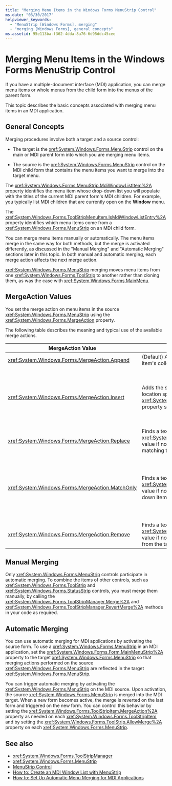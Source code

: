 ```yaml
---
title: "Merging Menu Items in the Windows Forms MenuStrip Control"
ms.date: "03/30/2017"
helpviewer_keywords: 
  - "MenuStrip [Windows Forms], merging"
  - "merging [Windows Forms], general concepts"
ms.assetid: 95e113ba-f362-4dda-8a76-6d95ddc45cee
---
```

# Merging Menu Items in the Windows Forms MenuStrip Control
If you have a multiple-document interface (MDI) application, you can merge menu items or whole menus from the child form into the menus of the parent form.  
  
 This topic describes the basic concepts associated with merging menu items in an MDI application.  
  
## General Concepts  
 Merging procedures involve both a target and a source control:  
  
- The target is the <xref:System.Windows.Forms.MenuStrip> control on the main or MDI parent form into which you are merging menu items.  
  
- The source is the <xref:System.Windows.Forms.MenuStrip> control on the MDI child form that contains the menu items you want to merge into the target menu.  
  
 The <xref:System.Windows.Forms.MenuStrip.MdiWindowListItem%2A> property identifies the menu item whose drop-down list you will populate with the titles of the current MDI parent form's MDI children. For example, you typically list MDI children that are currently open on the **Window** menu.  
  
 The <xref:System.Windows.Forms.ToolStripMenuItem.IsMdiWindowListEntry%2A> property identifies which menu items come from a <xref:System.Windows.Forms.MenuStrip> on an MDI child form.  
  
 You can merge menu items manually or automatically. The menu items merge in the same way for both methods, but the merge is activated differently, as discussed in the "Manual Merging" and "Automatic Merging" sections later in this topic. In both manual and automatic merging, each merge action affects the next merge action.  
  
 <xref:System.Windows.Forms.MenuStrip> merging moves menu items from one <xref:System.Windows.Forms.ToolStrip> to another rather than cloning them, as was the case with <xref:System.Windows.Forms.MainMenu>.  
  
## MergeAction Values  
 You set the merge action on menu items in the source <xref:System.Windows.Forms.MenuStrip> using the <xref:System.Windows.Forms.MergeAction> property.  
  
 The following table describes the meaning and typical use of the available merge actions.  
  
|MergeAction Value|Description|Typical Use|  
|-----------------------|-----------------|-----------------|  
|<xref:System.Windows.Forms.MergeAction.Append>|(Default) Adds the source item to the end of the target item's collection.|Adding menu items to the end of the menu when some part of the program is activated.|  
|<xref:System.Windows.Forms.MergeAction.Insert>|Adds the source item to the target item's collection, in the location specified by the <xref:System.Windows.Forms.ToolStripItem.MergeIndex%2A> property set on the source item.|Adding menu items to the middle or the beginning of the menu when some part of the program is activated.<br /><br /> If the value of <xref:System.Windows.Forms.ToolStripItem.MergeIndex%2A> is the same for both menu items, they are added in reverse order. Set <xref:System.Windows.Forms.ToolStripItem.MergeIndex%2A> appropriately to preserve the original order.|  
|<xref:System.Windows.Forms.MergeAction.Replace>|Finds a text match, or uses the <xref:System.Windows.Forms.ToolStripItem.MergeIndex%2A> value if no text match is found, and then replaces the matching target menu item with the source menu item.|Replacing a target menu item with a source menu item of the same name that does something different.|  
|<xref:System.Windows.Forms.MergeAction.MatchOnly>|Finds a text match, or uses the <xref:System.Windows.Forms.ToolStripItem.MergeIndex%2A> value if no text match is found, and then adds all the drop-down items from the source to the target.|Building a menu structure that inserts or adds menu items into a submenu, or removes menu items from a submenu. For example, you can add a menu item from an MDI child to a main <xref:System.Windows.Forms.MenuStrip>**Save As** menu.<br /><br /> <xref:System.Windows.Forms.MergeAction.MatchOnly> allows you to navigate through the menu structure without taking any action. It provides a way to evaluate the subsequent items.|  
|<xref:System.Windows.Forms.MergeAction.Remove>|Finds a text match, or uses the <xref:System.Windows.Forms.ToolStripItem.MergeIndex%2A> value if no text match is found, and then removes the item from the target.|Removing a menu item from the target <xref:System.Windows.Forms.MenuStrip>.|  
  
## Manual Merging  
 Only <xref:System.Windows.Forms.MenuStrip> controls participate in automatic merging. To combine the items of other controls, such as <xref:System.Windows.Forms.ToolStrip> and <xref:System.Windows.Forms.StatusStrip> controls, you must merge them manually, by calling the <xref:System.Windows.Forms.ToolStripManager.Merge%2A> and <xref:System.Windows.Forms.ToolStripManager.RevertMerge%2A> methods in your code as required.  
  
## Automatic Merging  
 You can use automatic merging for MDI applications by activating the source form. To use a <xref:System.Windows.Forms.MenuStrip> in an MDI application, set the <xref:System.Windows.Forms.Form.MainMenuStrip%2A> property to the target <xref:System.Windows.Forms.MenuStrip> so that merging actions performed on the source <xref:System.Windows.Forms.MenuStrip> are reflected in the target <xref:System.Windows.Forms.MenuStrip>.  
  
 You can trigger automatic merging by activating the <xref:System.Windows.Forms.MenuStrip> on the MDI source. Upon activation, the source <xref:System.Windows.Forms.MenuStrip> is merged into the MDI target. When a new form becomes active, the merge is reverted on the last form and triggered on the new form. You can control this behavior by setting the <xref:System.Windows.Forms.ToolStripItem.MergeAction%2A> property as needed on each <xref:System.Windows.Forms.ToolStripItem>, and by setting the <xref:System.Windows.Forms.ToolStrip.AllowMerge%2A> property on each <xref:System.Windows.Forms.MenuStrip>.  
  
## See also

- <xref:System.Windows.Forms.ToolStripManager>
- <xref:System.Windows.Forms.MenuStrip>
- [MenuStrip Control](menustrip-control-windows-forms.md)
- [How to: Create an MDI Window List with MenuStrip](how-to-create-an-mdi-window-list-with-menustrip-windows-forms.md)
- [How to: Set Up Automatic Menu Merging for MDI Applications](how-to-set-up-automatic-menu-merging-for-mdi-applications.md)
